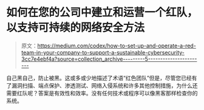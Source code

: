 # 如何在您的公司中建立和运营一个红队，以支持可持续的网络安全方法

> 原文：<https://medium.com/codex/how-to-set-up-and-operate-a-red-team-in-your-company-to-support-a-sustainable-cybersecurity-3cc7e4ebf4a?source=collection_archive---------5----------------------->

自己黑自己，防止被黑。这或多或少地描述了术语“红色团队”但是，尽管您已经有了漏洞扫描、端点保护、渗透测试、网络入侵系统和许多其他控制措施，为什么还需要红队呢？答案是有效性和效率。没有任何技术或程序可以像黑客那样检查你的系统。